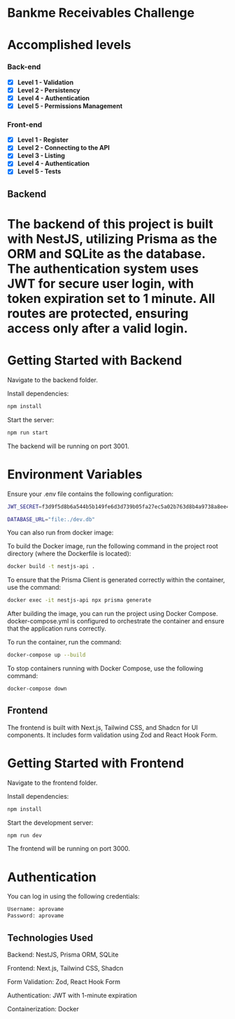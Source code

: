# Bankme Receivables Challenge

# Accomplished levels

### Back-end

- [x] **Level 1 - Validation**
- [x] **Level 2 - Persistency**
- [x] **Level 4 - Authentication**
- [x] **Level 5 - Permissions Management**

### Front-end

- [x] **Level 1 - Register**
- [x] **Level 2 - Connecting to the API**
- [x] **Level 3 - Listing**
- [x] **Level 4 - Authentication**
- [x] **Level 5 - Tests**

## Backend

# The backend of this project is built with NestJS, utilizing Prisma as the ORM and SQLite as the database. The authentication system uses JWT for secure user login, with token expiration set to 1 minute. All routes are protected, ensuring access only after a valid login.

# Getting Started with Backend

Navigate to the backend folder.

Install dependencies:

```sh
npm install
```

Start the server:

```sh
npm run start
```

The backend will be running on port 3001.

# Environment Variables
Ensure your .env file contains the following configuration:

```sh
JWT_SECRET=f3d9f5d8b6a544b5b149fe6d3d739b05fa27ec5a02b763d8b4a9738a8ee4c928

DATABASE_URL="file:./dev.db"
```
You can also run from docker image:

To build the Docker image, run the following command in the project root directory (where the Dockerfile is located):

```sh
docker build -t nestjs-api .
```

To ensure that the Prisma Client is generated correctly within the container, use the command:

```sh
docker exec -it nestjs-api npx prisma generate
```

After building the image, you can run the project using Docker Compose. docker-compose.yml is configured to orchestrate the container and ensure that the application runs correctly.

To run the container, run the command:

```sh
docker-compose up --build
```

To stop containers running with Docker Compose, use the following command:

```sh
docker-compose down
```

## Frontend

The frontend is built with Next.js, Tailwind CSS, and Shadcn for UI components. It includes form validation using Zod and React Hook Form.

# Getting Started with Frontend

Navigate to the frontend folder.

Install dependencies:
```sh
npm install
```

Start the development server:

```sh
npm run dev
```

The frontend will be running on port 3000.

# Authentication

You can log in using the following credentials:

```sh
Username: aprovame
Password: aprovame
```

## Technologies Used

Backend: NestJS, Prisma ORM, SQLite

Frontend: Next.js, Tailwind CSS, Shadcn

Form Validation: Zod, React Hook Form

Authentication: JWT with 1-minute expiration

Containerization: Docker
